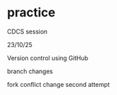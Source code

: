 # practice
CDCS session

23/10/25

Version control using GitHub

branch changes

fork conflict change second attempt

